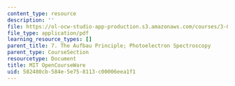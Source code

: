 ```yaml
---
content_type: resource
description: ''
file: https://ol-ocw-studio-app-production.s3.amazonaws.com/courses/3-091sc-introduction-to-solid-state-chemistry-fall-2010/582480cb584e5e758113c00006eea1f1_MIT3_091SCF10lec07_iPOD.pdf
file_type: application/pdf
learning_resource_types: []
parent_title: 7. The Aufbau Principle; Photoelectron Spectroscopy
parent_type: CourseSection
resourcetype: Document
title: MIT OpenCourseWare
uid: 582480cb-584e-5e75-8113-c00006eea1f1
---
```

